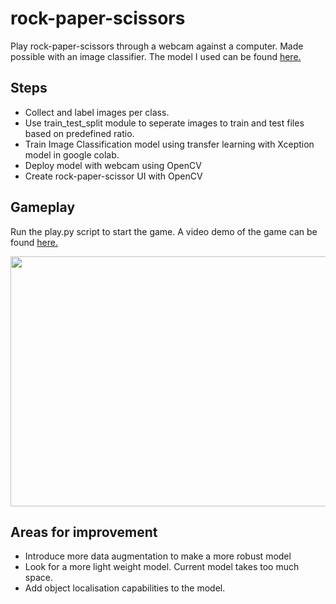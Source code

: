 # rock-paper-scissors
Play rock-paper-scissors through a webcam against a computer. Made possible with an image classifier. The model I used can be found [here.](https://drive.google.com/file/d/1sei12pat2sIh3FhN1PESCNiJ_l-MOr_f/view?usp=sharing)

## Steps

- Collect and label images per class.
- Use train_test_split module to seperate images to train and test files based on predefined ratio. 
- Train Image Classification model using transfer learning with Xception model in google colab.
- Deploy model with webcam using OpenCV
- Create rock-paper-scissor UI with OpenCV

## Gameplay

Run the play.py script to start the game. A video demo of the game can be found [here.](https://drive.google.com/file/d/1REm3BGTBYxXaEfUXW5ilFTou9CF9fcJK/view?usp=sharing)

<img src="https://github.com/AbdulRahmanSilmy/rock-paper-scissors/blob/main/gameplay_image.jpg" width="650" height="400" />

## Areas for improvement

- Introduce more data augmentation to make a more robust model
- Look for a more light weight model. Current model takes too much space.
- Add object localisation capabilities to the model. 
